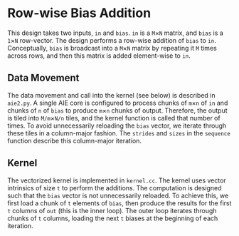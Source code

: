 <!---//===- README.md -----------------------------------------*- Markdown -*-===//
//
// This file is licensed under the Apache License v2.0 with LLVM Exceptions.
// See https://llvm.org/LICENSE.txt for license information.
// SPDX-License-Identifier: Apache-2.0 WITH LLVM-exception
//
// Copyright (C) 2024, Advanced Micro Devices, Inc.
// 
//===----------------------------------------------------------------------===//-->

# Row-wise Bias Addition

This design takes two inputs, `in` and `bias`. 
`in` is a `M`&times;`N` matrix, and `bias` is a `1`&times;`N` row-vector.
The design performs a row-wise addition of `bias` to `in`. 
Conceptually, `bias` is broadcast into a `M`&times;`N` matrix by repeating it `M` times across rows, and then this matrix is added element-wise to `in`.

## Data Movement

The data movement and call into the kernel (see below) is described in `aie2.py`.
A single AIE core is configured to process chunks of `m`&times;`n` of `in` and chunks of `n` of `bias` to produce `m`&times;`n` chunks of output.
Therefore, the output is tiled into `M/m`&times;`N/n` tiles, and the kernel function is called that number of times.
To avoid unnecessarily reloading the `bias` vector, we iterate through these tiles in a column-major fashion.
The `strides` and `sizes` in the `sequence` function describe this column-major iteration.

## Kernel

The vectorized kernel is implemented in `kernel.cc`.
The kernel uses vector intrinsics of size `t` to perform the additions.
The computation is designed such that the `bias` vector is not unnecessarily reloaded.
To achieve this, we first load a chunk of `t` elements of `bias`, then produce the results for the first `t` columns of `out` (this is the inner loop).
The outer loop iterates through chunks of `t` columns, loading the next `t` biases at the beginning of each iteration.
